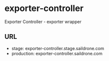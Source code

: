 # exporter-controller
Exporter Controller - exporter wrapper


## URL
- stage: exporter-controller.stage.saildrone.com
- production: exporter-controller.saildrone.com